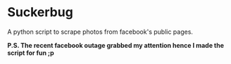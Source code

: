# Suckerbug
A python script to scrape photos from facebook's public pages.

**P.S. The recent facebook outage grabbed my attention hence I made the script for fun ;p**
